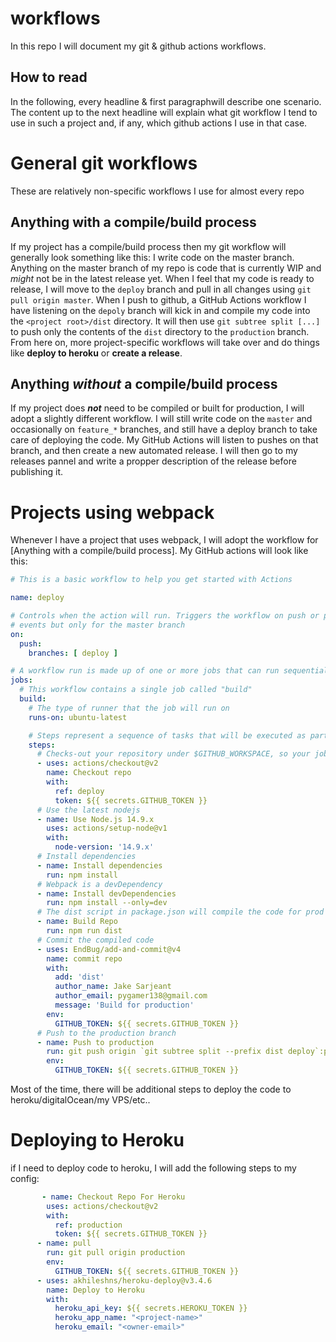 # workflows
In this repo I will document my git &amp; github actions workflows.
## How to read
In the following, every headline &amp; first paragraphwill describe one scenario. The content up to the next headline will explain what git workflow I tend to use in such a project and, if any, which github actions I use in that case.

# General git workflows
These are relatively non-specific workflows I use for almost every repo

## Anything with a compile/build process
If my project has a compile/build process then my git workflow will generally look something like this:
I write code on the master branch. Anything on the master branch of my repo is code that is currently WIP and _might_ not be in the latest release yet. When I feel that my code is ready to release, I will move to the `deploy` branch and pull in all changes using `git pull origin master`. When I push to github, a GitHub Actions workflow I have listening on the `depoly` branch will kick in and compile my code into the `<project root>/dist` directory. It will then use `git subtree split [...]` to push only the contents of the `dist` directory to the `production` branch. From here on, more project-specific workflows will take over and do things like **deploy to heroku** or **create a release**.

## Anything *without* a compile/build process
If my project does _**not**_ need to be compiled or built for production, I will adopt a slightly different workflow. I will still write code on the `master` and occasionally on `feature_*` branches, and still have a deploy branch to take care of deploying the code. My GitHub Actions will listen to pushes on that branch, and then create a new automated release. I will then go to my releases pannel and write a propper description of the release before publishing it.

# Projects using webpack
Whenever I have a project that uses webpack, I will adopt the workflow for [Anything with a compile/build process]. My GitHub actions will look like this:
```yaml
# This is a basic workflow to help you get started with Actions

name: deploy

# Controls when the action will run. Triggers the workflow on push or pull request
# events but only for the master branch
on:
  push:
    branches: [ deploy ]

# A workflow run is made up of one or more jobs that can run sequentially or in parallel
jobs:
  # This workflow contains a single job called "build"
  build:
    # The type of runner that the job will run on
    runs-on: ubuntu-latest

    # Steps represent a sequence of tasks that will be executed as part of the job
    steps:
      # Checks-out your repository under $GITHUB_WORKSPACE, so your job can access it
      - uses: actions/checkout@v2
        name: Checkout repo
        with:
          ref: deploy
          token: ${{ secrets.GITHUB_TOKEN }}
      # Use the latest nodejs
      - name: Use Node.js 14.9.x
        uses: actions/setup-node@v1
        with:
          node-version: '14.9.x'
      # Install dependencies
      - name: Install dependencies
        run: npm install
      # Webpack is a devDependency
      - name: Install devDependencies
        run: npm install --only=dev
      # The dist script in package.json will compile the code for prod
      - name: Build Repo
        run: npm run dist
      # Commit the compiled code
      - uses: EndBug/add-and-commit@v4
        name: commit repo
        with:
          add: 'dist'
          author_name: Jake Sarjeant
          author_email: pygamer138@gmail.com
          message: 'Build for production'
        env:
          GITHUB_TOKEN: ${{ secrets.GITHUB_TOKEN }}
      # Push to the production branch
      - name: Push to production
        run: git push origin `git subtree split --prefix dist deploy`:production --force
        env:
          GITHUB_TOKEN: ${{ secrets.GITHUB_TOKEN }}
```
Most of the time, there will be additional steps to deploy the code to heroku/digitalOcean/my VPS/etc..

# Deploying to Heroku
if I need to deploy code to heroku, I will add the following steps to my config:
```yaml
       - name: Checkout Repo For Heroku
        uses: actions/checkout@v2
        with:
          ref: production
          token: ${{ secrets.GITHUB_TOKEN }}
      - name: pull
        run: git pull origin production
        env:
          GITHUB_TOKEN: ${{ secrets.GITHUB_TOKEN }}
      - uses: akhileshns/heroku-deploy@v3.4.6
        name: Deploy to Heroku
        with:
          heroku_api_key: ${{ secrets.HEROKU_TOKEN }}
          heroku_app_name: "<project-name>"
          heroku_email: "<owner-email>"
```

